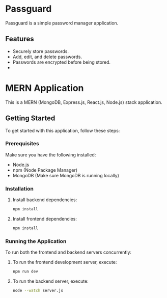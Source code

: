 # Passguard

Passguard is a simple password manager application.

## Features

- Securely store passwords.
- Add, edit, and delete passwords.
- Passwords are encrypted before being stored.
- 
# MERN Application

This is a MERN (MongoDB, Express.js, React.js, Node.js) stack application.

## Getting Started

To get started with this application, follow these steps:

### Prerequisites

Make sure you have the following installed:

- Node.js
- npm (Node Package Manager)
- MongoDB (Make sure MongoDB is running locally)

### Installation

1. Install backend dependencies:

    ```bash
    npm install
    ```

2. Install frontend dependencies:

    ```bash
    npm install
    ```

### Running the Application

To run both the frontend and backend servers concurrently:

1. To run the frontend development server, execute:

    ```bash
    npm run dev
    ```

2. To run the backend server, execute:

    ```bash
    node --watch server.js
    ```
